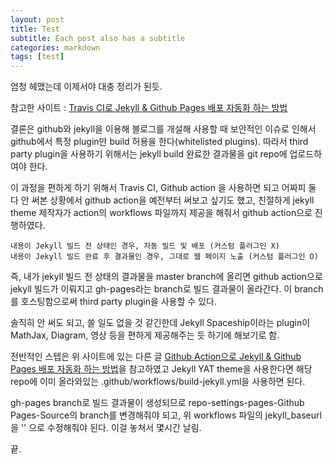 ```yaml
---
layout: post
title: Test
subtitle: Each post also has a subtitle
categories: markdown
tags: [test]
---
```


엄청 헤맸는데 이제서야 대충 정리가 된듯.

참고한 사이트 : [Travis CI로 Jekyll & Github Pages 배포 자동화 하는 방법](https://deeplify.dev/tools/ci/github-pages-travis-ci)

결론은 github와 jekyll을 이용해 블로그를 개설해 사용할 때 보안적인 이슈로 인해서 github에서 특정 plugin만 build 허용을 한다(whitelisted plugins). 따라서 third party plugin을 사용하기 위해서는 jekyll build 완료한 결과물을 git repo에 업로드하여야 한다.

이 과정을 편하게 하기 위해서 Travis CI, Github action 을 사용하면 되고 어짜피 둘 다 안 써본 상황에서 github action을 예전부터 써보고 싶기도 했고, 친절하게 jekyll theme 제작자가 action의 workflows 파일까지 제공을 해줘서 github action으로 진행하였다.

```
내용이 Jekyll 빌드 전 상태인 경우, 자동 빌드 및 배포 (커스텀 플러그인 X)
내용이 Jekyll 빌드 완료 후 결과물인 경우, 그대로 웹 페이지 노출 (커스텀 플러그인 O)
```

즉, 내가 jekyll 빌드 전 상태의 결과물을 master branch에 올리면 github action으로 jekyll 빌드가 이뤄지고 gh-pages라는 branch로 빌드 결과물이 올라간다. 이 branch를 호스팅함으로써 third party plugin을 사용할 수 있다.

솔직히 안 써도 되고, 쓸 일도 없을 것 같긴한데 Jekyll Spaceship이라는 plugin이 MathJax, Diagram, 영상 등을 편하게 제공해주는 듯 하기에 해보기로 함.

전반적인 스텝은 위 사이트에 있는 다른 글 [Github Action으로 Jekyll & Github Pages 배포 자동화 하는 방법](https://deeplify.dev/tools/git/github-pages-github-action)을 참고하였고 Jekyll YAT theme을 사용한다면 해당 repo에 이미 올라와있는 .github/workflows/build-jekyll.yml을 사용하면 된다.

gh-pages branch로 빌드 결과물이 생성되므로 repo-settings-pages-Github Pages-Source의 branch를 변경해줘야 되고, 위 workflows 파일의 jekyll_baseurl을 '' 으로 수정해줘야 된다. 이걸 놓쳐서 몇시간 날림.

끝.
